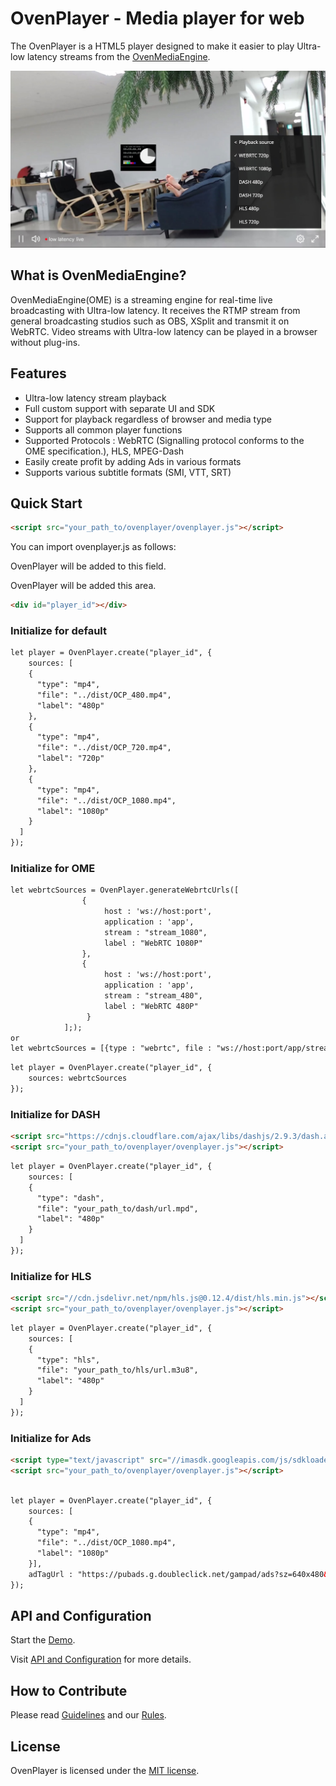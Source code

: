# OvenPlayer - Media player for web

The OvenPlayer is a HTML5 player designed to make it easier to play Ultra-low latency streams from the [OvenMediaEngine](https://github.com/AirenSoft/OvenMediaEngine).

![Alt text](dist/player.jpg)

## What is OvenMediaEngine?
OvenMediaEngine(OME) is a streaming engine for real-time live broadcasting with Ultra-low latency. It receives the RTMP stream from general broadcasting studios such as OBS, XSplit and transmit it on WebRTC. Video streams with Ultra-low latency can be played in a browser without plug-ins. 

## Features

- Ultra-low latency stream playback
- Full custom support with separate UI and SDK
- Support for playback regardless of browser and media type
- Supports all common player functions
- Supported Protocols : WebRTC (Signalling protocol conforms to the OME specification.), HLS, MPEG-Dash
- Easily create profit by adding Ads in various formats
- Supports various subtitle formats (SMI, VTT, SRT)

## Quick Start

```html
<script src="your_path_to/ovenplayer/ovenplayer.js"></script>

```
You can import ovenplayer.js as follows:

OvenPlayer will be added to this field.

OvenPlayer will be added this area.

```html
<div id="player_id"></div>

```
### Initialize for default

```html
let player = OvenPlayer.create("player_id", {
    sources: [
    {
      "type": "mp4",
      "file": "../dist/OCP_480.mp4",
      "label": "480p"
    },
    {
      "type": "mp4",
      "file": "../dist/OCP_720.mp4",
      "label": "720p"
    },
    {
      "type": "mp4",
      "file": "../dist/OCP_1080.mp4",
      "label": "1080p"
    }
  ]
});

```

### Initialize for OME


```html
let webrtcSources = OvenPlayer.generateWebrtcUrls([
                {
                     host : 'ws://host:port',
                     application : 'app',
                     stream : "stream_1080",
                     label : "WebRTC 1080P"
                },
                {
                     host : 'ws://host:port',
                     application : 'app',
                     stream : "stream_480",
                     label : "WebRTC 480P"
                 }
            ];);
or 
let webrtcSources = [{type : "webrtc", file : "ws://host:port/app/stream_1080", label : "1080"}, {type : "webrtc", file : "ws://host:port/app/stream_480", label : "480P"}]

```

```html
let player = OvenPlayer.create("player_id", {
    sources: webrtcSources
});

```
### Initialize for DASH

```html 
<script src="https://cdnjs.cloudflare.com/ajax/libs/dashjs/2.9.3/dash.all.min.js"></script>
<script src="your_path_to/ovenplayer/ovenplayer.js"></script>
```

```html
let player = OvenPlayer.create("player_id", {
    sources: [
    {
      "type": "dash",
      "file": "your_path_to/dash/url.mpd",
      "label": "480p"
    }
  ]
});

```

### Initialize for HLS

```html 
<script src="//cdn.jsdelivr.net/npm/hls.js@0.12.4/dist/hls.min.js"></script>
<script src="your_path_to/ovenplayer/ovenplayer.js"></script>
```

```html
let player = OvenPlayer.create("player_id", {
    sources: [
    {
      "type": "hls",
      "file": "your_path_to/hls/url.m3u8",
      "label": "480p"
    }
  ]
});

```

### Initialize for Ads

```html 
<script type="text/javascript" src="//imasdk.googleapis.com/js/sdkloader/ima3.js"></script>
<script src="your_path_to/ovenplayer/ovenplayer.js"></script>
```

```html

let player = OvenPlayer.create("player_id", {
    sources: [
    {
      "type": "mp4",
      "file": "../dist/OCP_1080.mp4",
      "label": "1080p"
    }],
    adTagUrl : "https://pubads.g.doubleclick.net/gampad/ads?sz=640x480&iu=/124319096/external/single_ad_samples&ciu_szs=300x250&impl=s&gdfp_req=1&env=vp&output=vast&unviewed_position_start=1&cust_params=deployment%3Ddevsite%26sample_ct%3Dlinear&correlator="
});

```

## API and Configuration

Start the [Demo](https://airensoft.github.io/OvenPlayer/docs/demo.html).

Visit [API and Configuration](docs/api.md) for more details.


## How to Contribute
 
Please read [Guidelines](CONTRIBUTING.md) and our [Rules](CODE_OF_CONDUCT.md).

## License

OvenPlayer is licensed under the [MIT license](LICENSE).
